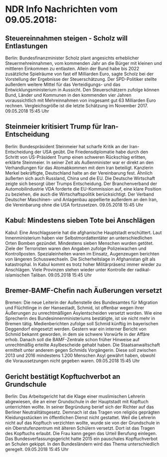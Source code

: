 # NDR Info Nachrichten vom 09.05.2018:


## Steuereinnahmen steigen - Scholz will Entlastungen
Berlin: Bundesfinanzminister Scholz plant angesichts erheblicher Steuermehreinnahmen, vom kommenden Jahr an die Bürger mit kleinen und mittleren Einkommen zu entlasten. Allein der Bund habe bis 2022 zusätzliche Spielräume von fast elf Milliarden Euro, sagte Scholz bei der Vorstellung der Ergebnisse der Steuerschätzung. Der SPD-Politiker stellte außerdem weitere Mittel für das Verteidigungs- und das Entwicklungsministerium in Aussicht. Den Steuerschätzern zufolge können Bund, Länder und Kommunen in den kommenden vier Jahren voraussichtlich mit Mehreinnahmen von insgesamt gut 63 Milliarden Euro rechnen. Vergleichsgröße ist die letzte Schätzung im November 2017. 09.05.2018 15:45 Uhr 

## Steinmeier kritisiert Trump für Iran-Entscheidung
Berlin:	Bundespräsident Steinmeier hat scharfe Kritik an der Iran-Entscheidung der USA geübt. Die Friedensdiplomatie habe durch den Schritt von US-Präsident Trump einen schweren Rückschlag erlitten, erklärte Steinmeier. In seiner Zeit als Außenminister war er direkt an den Verhandlungen für das Atomabkommen mit dem Iran beteiligt. Kanzlerin Merkel bekräftigte, Deutschland halte an der Vereinbarung fest. Ähnlich äußerten sich auch Russland, China und die EU. Die Deutsche Wirtschaft zeigte sich besorgt über Trumps Entscheidung. Der Branchenverband der Automobilindustrie VDA forderte die EU-Kommission auf, eine klare Position zu beziehen, die auch die Wirtschaftspolitik berücksichtigt. Der Verband Deutscher Maschinen- und Anlagenbau appellierte außerdem an den Iran, die Vereinbarung ohne die USA fortzusetzen. 09.05.2018 15:45 Uhr 

## Kabul: Mindestens sieben Tote bei Anschlägen
Kabul: Eine Anschlagsserie hat die afghanische Hauptstadt erschüttert. Laut Innenministerium haben vier Selbstmordattentäter an unterschiedlichen Orten Bomben gezündet. Mindestens sieben Menschen wurden getötet. Ziele der Terroristen waren den Angaben zufolge Polizeiwachen und Kontrollposten. Spezialeinheiten waren im Einsatz, Augenzeugen berichten von längeren Schusswechseln. Die Sicherheitslage in Afghanistan gilt als katastrophal. In Kabul kommt es trotz hoher Militärpräsenz immer wieder zu Anschlägen. Viele Provinzen stehen wieder unter Kontrolle der radikal-islamischen Taliban. 09.05.2018 15:45 Uhr 

## Bremer-BAMF-Chefin nach Äußerungen versetzt
Bremen: Die neue Leiterin der Außenstelle des Bundesamtes für Migration und Flüchtlinge in der Hansestadt, Schmid, ist offenbar wegen ihrer Äußerungen zu unrechtmäßigen Asylentscheiden versetzt worden. Wie eine Sprecherin des Bundesinnenministeriums bestätigte, ist sie nicht mehr in Bremen tätig. Medienberichten zufolge soll Schmid künftig im bayerischen Deggendorf eingesetzt werden. Gestern war ein interner Bericht von Schmid bekannt geworden, in dem sie schwere Vorwürfe in der Affäre erhob. Danach soll die BAMF-Zentrale schon früher Hinweise auf unrechtmäßig erteilte Asylbescheide gehabt haben. Die Staatsanwaltschaft ermittelt unter anderem gegen Schmids Vorgängerin. Diese soll zwischen 2013 und 2016 mindestens 1.200 Menschen Asyl gewährt haben, obwohl die Voraussetzungen nicht gegeben waren. 09.05.2018 15:45 Uhr 

## Gericht bestätigt Kopftuchverbot an Grundschule
Berlin: Das Arbeitsgericht hat die Klage einer muslimischen Lehrerin abgewiesen, die an einer Grundschule in der Hauptstadt mit Kopftuch unterrichten wollte. In seiner Begründung berief sich der Richter auf das Berliner Neutralitätsgesetz. Demnach ist das Tragen von religiös geprägten Kleidungsstücken im öffentlichen Dienst nicht gestattet. Weil die Lehrerin nicht auf das Kopftuch verzichten wollte, wurde sie von der Grundschule in ein Oberstufenzentrum mit älteren Schülern versetzt. Dort ist das Tragen des Kopftuchs erlaubt. Die Frau kann gegen das Urteil Berufung einlegen. Das Bundesverfassungsgericht hatte 2015 ein pauschales Kopftuchverbot an Schulen gekippt. In den Bundesländern wird das Thema unterschiedlich geregelt. 09.05.2018 15:45 Uhr 
